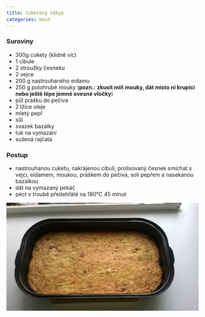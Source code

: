 ```yaml
---
title: Cuketový nákyp
categories: main
---
```


### Suroviny
- 300g cukety (klidně víc)
- 1 cibule
- 2 stroužky česneku
- 2 vejce
- 200 g nastrouhaného eidamu
- 250 g polohrubé mouky (**pozn.: zkusit míň mouky, dát místo ní krupici nebo ještě lépe jemné ovesné vločky**)
- půl prášku do pečiva
- 2 lžíce oleje
- mletý pepř
- sůl
- svazek bazalky
- tuk na vymazání
- sušená rajčata

### Postup
- nastrouhanou cuketu, nakrájenou cibuli, prolisovaný česnek smíchat s vejci, eidamem, moukou, práškem do pečiva, solí pepřem a nasekanou bazalkou
- dát na vymazaný pekáč
- péct v troubě předehřáté na 180°C 45 minut

![Upečeno](/fotky/cuketovy-nakyp-1.jpg)
